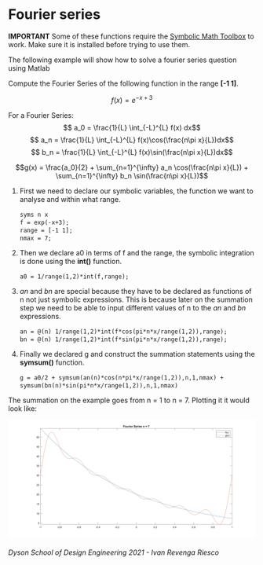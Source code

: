 # Fourier series

**IMPORTANT** Some of these functions require the [Symbolic Math Toolbox](https://uk.mathworks.com/products/symbolic.html) to work. Make sure it is installed before trying to use them.

The following example will show how to solve a fourier series question using Matlab

Compute the Fourier Series of the following function in the range **[-1 1]**.

$$ f(x) = e^{-x + 3}$$

For a Fourier Series:
$$ a_0 = \frac{1}{L} \int_{-L}^{L} f(x) dx$$
$$ a_n = \frac{1}{L} \int_{-L}^{L} f(x)\cos(\frac{n\pi x}{L})dx$$
$$ b_n = \frac{1}{L} \int_{-L}^{L} f(x)\sin(\frac{n\pi x}{L})dx$$

$$g(x) = \frac{a_0}{2} + \sum_{n=1}^{\infty} a_n \cos(\frac{n\pi x}{L}) + \sum_{n=1}^{\infty} b_n \sin(\frac{n\pi x}{L})$$


1. First we need to declare our symbolic variables, the function we want to analyse and within what range.
    ```matlab:Code
    syms n x
    f = exp(-x+3);
    range = [-1 1];
    nmax = 7;
    ```
2. Then we declare a0 in terms of f and the range, the symbolic integration is done using the **int()** function.
    ```matlab:Code
    a0 = 1/range(1,2)*int(f,range);
    ```
3. _an_ and _bn_ are special because they have to be declared as functions of n not just symbolic expressions. This is because later on the summation step we need to be able to input different values of n to the _an_ and _bn_ expressions.
    ```matlab:Code
    an = @(n) 1/range(1,2)*int(f*cos(pi*n*x/range(1,2)),range);
    bn = @(n) 1/range(1,2)*int(f*sin(pi*n*x/range(1,2)),range);
    ```
4. Finally we declared g and construct the summation statements using the **symsum()** function.
    ```matlab:Code
    g = a0/2 + symsum(an(n)*cos(n*pi*x/range(1,2)),n,1,nmax) + symsum(bn(n)*sin(pi*n*x/range(1,2)),n,1,nmax)
    ```
The summation on the example goes from n = 1 to n = 7. Plotting it it would look like:

![Fourier](images/Fourier.png)


###### Dyson School of Design Engineering 2021 - Ivan Revenga Riesco